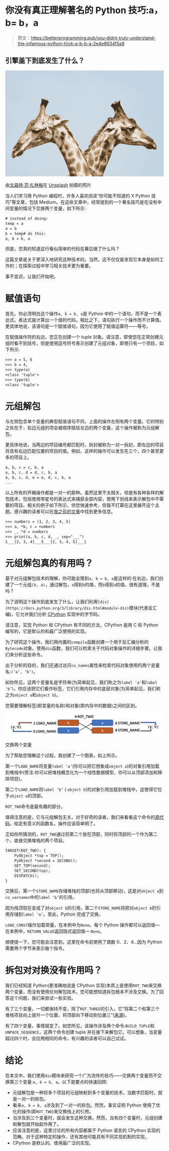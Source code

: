 # 你没有真正理解著名的 Python 技巧:a，b= b，a

> 原文：<https://betterprogramming.pub/you-didnt-truly-understand-the-infamous-python-trick-a-b-b-a-2e4e8634f5a9>

## 引擎盖下到底发生了什么？

![](img/df821fd7ce8f0f27d1abd7a2bb8ae6a0.png)

由[文森特·范·扎林格](https://unsplash.com/@vincentvanzalinge?utm_source=medium&utm_medium=referral)在 [Unsplash](https://unsplash.com?utm_source=medium&utm_medium=referral) 拍摄的照片

当人们学习用 Python 编程时，许多人喜欢阅读“你可能不知道的 X Python 技巧”等文章，包括 Medium。在这些文章中，经常提到的一个著名技巧是在没有中间变量的情况下交换两个变量，如下所示:

```
# instead of doing:
temp = a
a = b
b = temp# do this:
a, b = b, a
```

但是，您真的知道这行看似简单的代码在幕后做了什么吗？

这篇文章是关于更深入地研究这种技术的。当然，这不仅仅是发现它本身是如何工作的；在探索过程中学习相关技术更为重要。

事不宜迟，让我们开始吧。

# 赋值语句

首先，你必须明白这个操作`a, b = b, a`是 Python 中的一个语句，而不是一个表达式。表达式是计算出一个值的代码。相比之下，语句执行一个操作而不计算值。更具体地说，该语句是一个赋值语句，因为它使用了赋值运算符——等号。

在赋值操作符的右边，您正在创建一个 tuple 对象。请注意，即使您在正常创建元组时看不到括号，但是使用逗号符号表示创建了元组对象，即使只有一个项目，如下所示:

```
>>> a = 5, 6
>>> b = 4,
>>> type(a)
<class 'tuple'>
>>> type(b)
<class 'tuple'>
```

# 元组解包

与左侧包含单个变量的典型赋值语句不同，上面的操作左侧有两个变量。它的特别之处在于，右边元组的项会被顺序赋给左边的两个变量，这个操作被称为元组解包。

更具体地说，当两边的项目编号都匹配时，拆封被称为一对一拆封，即左边的项目将具有右边匹配位置的项目的值。例如，这样的操作可以发生在三个、四个甚至更多的项目上。

```
a, b, c = c, b, a
a, b, c, d = d, c, b, a
a, b, c, d, e = e, d, c, b, a
...
```

以上所有的开箱操作都是一对一的那种。虽然这里不太相关，但是有各种各样的解包技术，包括使用带星号的表达式来捕获全部内容，使用下划线来表示解包中不需要的项目。相关的例子如下所示，供您快速参考，但我不打算在这里展开这个主题。感兴趣的读者可以在[我之前的文章](/6-essential-python-tuple-unpacking-techniques-you-can-use-fc5d56a2c5f4)中找到更多信息。

```
>>> numbers = (1, 2, 3, 4, 5)
>>> a, *b, c = numbers
>>> _, *d = numbers
>>> print(a, b, c, d, _, sep="___")
1___[2, 3, 4]___5___[2, 3, 4, 5]___1
```

# 元组解包真的有用吗？

基于对元组解包技术的理解，你可能会猜到`a, b = b, a`是这样的:在右边，我们创建了一个元组`(b, a)`，通过解包，`a`得到`b`的值，而`b`得到`a`的值。很有道理，不是吗？

为了说明这个操作到底发生了什么，让我们利用`[dis](https://docs.python.org/3/library/dis.html#module-dis)`模块(代表反汇编)，它允许我们分析 [CPython](https://en.wikipedia.org/wiki/CPython) 实现中的字节码。

请注意，实现 Python 和 CPython 有不同的方法，CPython 是用 C 和 Python 编写的，它是默认的和最广泛使用的实现。

为了研究这个操作，我们用内置的`compile`函数创建一个用于反汇编分析的`Bytecode`对象。使用`dis`函数，我们可以检索关于代码对象操作的详细步骤。让我们来分析这些命令。

出于分析的目的，我们还通过访问`co_names`属性来检索代码对象使用的两个变量名:`(‘a’, ‘b’)`。

如你所见，这两个变量名是字符串(为简单起见，我们称之为`label 'a’`和`label 'b’`)，你应该把它们看作标签，它们引用内存中的底层对象(为简单起见，我们称之为`object a`和`object b`)。

您需要理解标签(即变量的名称)和对象(即内存中的数据)之间的区别。

![](img/357260c1cdc4dd8a8b930c63e50a97b5.png)

交换两个变量

为了帮助您理解这个过程，我创建了一个图表，如上所示。

第一个`LOAD_NAME`将变量`label 'a’`(你可以把它想象成`object a`)的对象引用加载到堆栈中(旁注:你可以把堆栈概念化为一个线性数据模型，你可以从顶部添加和移除项目)。

第二个`LOAD_NAME`将`label 'b’` ( `object b`)的对象引用加载到堆栈中，这使得它位于`object a`的顶部。

`ROT_TWO`命令是最有趣的部分。

值得注意的是，它与元组解包无关。对于好奇的读者，我们来看看这个命令的[源代码](https://github.com/python/cpython/blob/main/Python/ceval.c)。给定有意义的函数名，操作应该简单明了。

正如你所猜测的，`ROT_TWO`通过将第二个放在顶部，同时将顶部的一个作为第二个，直接交换堆栈的两个项目。

```
TARGET(ROT_TWO): {            
    PyObject *top = TOP();            
    PyObject *second = SECOND();            
    SET_TOP(second);            
    SET_SECOND(top);            
    DISPATCH();        
}
```

交换后，第一个`STORE_NAME`存储堆栈的顶部(也将从顶部移动)，这是对`object a`到`co_varnames`中的`label ‘b’`的引用。

因为栈顶现在变成了对`object b`的引用，第二个`STORE_NAME`将把对`object b`的引用存储到`label ‘a’`。至此，Python 完成了交换。

`LOAD_CONST`操作加载常量，在本例中为`None`。每个 Python 操作都可以返回值—在本例中，`RETURN_VALUE`返回隐式返回值— `None`。

顺便提一下，您可能会注意到，这里在命令前使用了偶数 0、2、4…因为 Python 需要两个字节来表示每个指令。

# 拆包对对换没有作用吗？

我们已经知道 Python(更准确地说是 CPython 实现)本质上是使用`ROT_TWO`来交换两个变量，而没有使用任何解包技术。您可能想知道拆包根本不涉及交换。为了回答这个问题，我们来尝试一些实验。

有了三个变量，一切都保持不变，除了`ROT_THREE`的引入，它“将第二个和第三个堆栈项目向上提升一个位置，将顶部向下移动到位置三”([来源](https://docs.python.org/3/library/dis.html#opcode-ROT_THREE))。

有了四个变量，事情就变了。如您所见，该操作涉及两个命令:`BUILD_TUPLE`和`UNPACK_SEQUENCE`，这两个命令创建 tuple 并在接下来解包它。可以想象，当变量超过四个时，会应用相同的命令，有兴趣的读者可以自己试试。

# 结论

在本文中，我们使用`dis`模块来研究一个广为流传的技巧——交换两个变量而不交换第三个变量:`a, b = b, a`。以下是要点的快速回顾:

*   元组解包是一种将多个项目的元组映射到多个变量的技术。当数字匹配时，就是一对一的拆包。
*   看来`a, b = b, a`涉及到了一对一的拆包。然而，事实证明 Python 使用了优化的操作(即`ROT_TWO`)来交换栈上的引用。
*   当涉及到三个变量时，就会发生这种交换。然而，当有四个变量时，元组创建和解包就开始起作用了。
*   应该注意的是，这里讨论的所有内容都属于 Python 语言的 CPython 实现的范畴。对于这种特定的操作，还有其他可能具有不同实现机制的实现。
*   CPython 是默认的、使用最广泛的实现。